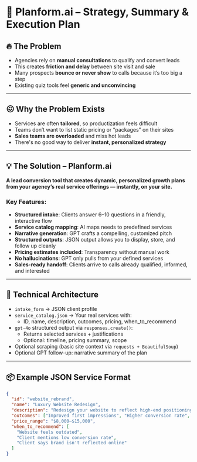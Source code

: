 # 🧠 Planform.ai – Strategy, Summary & Execution Plan

## 🔥 The Problem

- Agencies rely on **manual consultations** to qualify and convert leads
- This creates **friction and delay** between site visit and sale
- Many prospects **bounce or never show** to calls because it’s too big a step
- Existing quiz tools feel **generic and unconvincing**

---

## 😖 Why the Problem Exists

- Services are often **tailored**, so productization feels difficult
- Teams don’t want to list static pricing or “packages” on their sites
- **Sales teams are overloaded** and miss hot leads
- There's no good way to deliver **instant, personalized strategy**

---

## 💡 The Solution – Planform.ai

**A lead conversion tool that creates dynamic, personalized growth plans from your agency’s real service offerings — instantly, on your site.**

### Key Features:
- **Structured intake**: Clients answer 6–10 questions in a friendly, interactive flow
- **Service catalog mapping**: AI maps needs to predefined services
- **Narrative generation**: GPT crafts a compelling, customized pitch
- **Structured outputs**: JSON output allows you to display, store, and follow up cleanly
- **Pricing estimates included**: Transparency without manual work
- **No hallucinations**: GPT only pulls from your defined services
- **Sales-ready handoff**: Clients arrive to calls already qualified, informed, and interested

---

## 🔧 Technical Architecture

- `intake_form` → JSON client profile
- `service_catalog.json` → Your real services with:
  - ID, name, description, outcomes, pricing, when_to_recommend
- `gpt-4o` structured output via `responses.create()`:
  - Returns selected services + justifications
  - Optional: timeline, pricing summary, scope
- Optional scraping (basic site context via `requests + BeautifulSoup`)
- Optional GPT follow-up: narrative summary of the plan

---

## 📦 Example JSON Service Format

```json
{
  "id": "website_rebrand",
  "name": "Luxury Website Redesign",
  "description": "Redesign your website to reflect high-end positioning, improve usability, and elevate perceived value.",
  "outcomes": ["Improved first impressions", "Higher conversion rate", "Consistent luxury aesthetic"],
  "price_range": "$8,000–$15,000",
  "when_to_recommend": [
    "Website feels outdated",
    "Client mentions low conversion rate",
    "Client says brand isn't reflected online"
  ]
}
```
